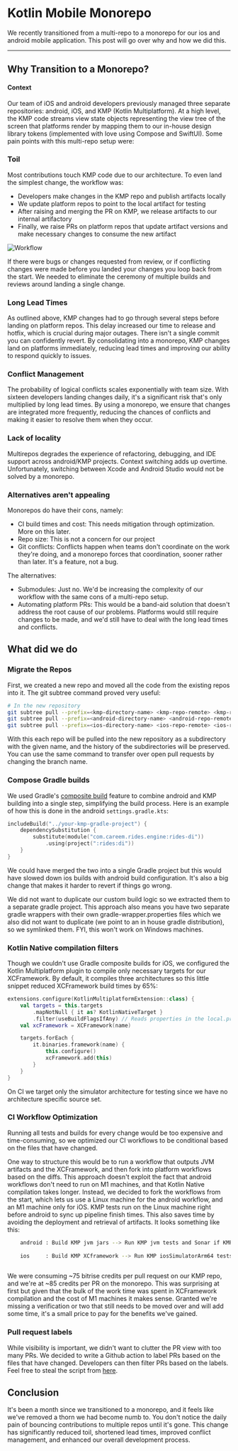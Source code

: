 # Kotlin Mobile Monorepo

We recently transitioned from a multi-repo to a monorepo for our ios and android mobile application. This post will go over why and how we did this.

------

## Why Transition to a Monorepo?

#### Context

Our team of iOS and android developers previously managed three separate repositories: android, iOS, and KMP (Kotlin Multiplatform). At a high level, the KMP code streams view state objects representing the view tree of the screen that platforms render by mapping them to our in-house design library tokens (implemented with love using Compose and SwiftUI). Some pain points with this multi-repo setup were:

### Toil

Most contributions touch KMP code due to our architecture. To even land the simplest change, the workflow was:

- Developers make changes in the KMP repo and publish artifacts locally
- We update platform repos to point to the local artifact for testing
- After raising and merging the PR on KMP, we release artifacts to our internal artifactory
- Finally, we raise PRs on platform repos that update artifact versions and make necessary changes to consume the new artifact

![Workflow](/assets/multirepo_workflow.png)

If there were bugs or changes requested from review, or if conflicting changes were made before you landed your changes you loop back from the start. We needed to eliminate the ceremony of multiple builds and reviews around landing a single change.

### Long Lead Times

As outlined above, KMP changes had to go through several steps before landing on platform repos. This delay increased our time to release and hotfix, which is crucial during major outages. There isn't a single commit you can confidently revert.
By consolidating into a monorepo, KMP changes land on platforms immediately, reducing lead times and improving our ability to respond quickly to issues.

### Conflict Management

The probability of logical conflicts scales exponentially with team size. With sixteen developers landing changes daily, it's a significant risk that's only multiplied by long lead times. By using a monorepo, we ensure that changes are integrated more frequently, reducing the chances of conflicts and making it easier to resolve them when they occur.

### Lack of locality

Multirepos degrades the experience of refactoring, debugging, and IDE support across android/KMP projects. Context switching adds up overtime. Unfortunately, switching between Xcode and Android Studio would not be solved by a monorepo.

### Alternatives aren't appealing

Monorepos do have their cons, namely:

- CI build times and cost: This needs mitigation through optimization. More on this later.
- Repo size: This is not a concern for our project
- Git conflicts: Conflicts happen when teams don't coordinate on the work they're doing, and a monorepo forces that coordination, sooner rather than later. It's a feature, not a bug.

The alternatives:

- Submodules: Just no. We'd be increasing the complexity of our workflow with the same cons of a multi-repo setup.
- Automating platform PRs: This would be a band-aid solution that doesn't address the root cause of our problems. Platforms would still require changes to be made, and we'd still have to deal with the long lead times and conflicts.

## What did we do

### Migrate the Repos

First, we created a new repo and moved all the code from the existing repos into it. The git subtree command proved very useful:

```bash
# In the new repository
git subtree pull --prefix=<kmp-directory-name> <kmp-repo-remote> <kmp-repo-main-branch>
git subtree pull --prefix=<android-directory-name> <android-repo-remote> <android-repo-main-branch>
git subtree pull --prefix=<ios-directory-name> <ios-repo-remote> <ios-repo-main-branch>
```

With this each repo will be pulled into the new repository as a subdirectory with the given name, and the history of the subdirectories will be preserved.
You can use the same command to transfer over open pull requests by changing the branch name.

### Compose Gradle builds

We used Gradle's [composite build](https://docs.gradle.org/current/userguide/composite_builds.html) feature to combine android and KMP building into a single step, simplifying the build process. Here is an example of how this is done in the android `settings.gradle.kts`:

```kotlin
includeBuild("../your-kmp-gradle-project") {
    dependencySubstitution {
        substitute(module("com.careem.rides.engine:rides-di"))
            .using(project(":rides:di"))
    }
}
```

We could have merged the two into a single Gradle project but this would have slowed down ios builds with android build configuration. It's also a big change that makes it harder to revert if things go wrong.

We did not want to duplicate our custom build logic so we extracted them to a separate gradle project. This approach also means you have two separate gradle wrappers with their own gradle-wrapper.properties files which we also did not want to duplicate (we point to an in house gradle distribution), so we symlinked them. FYI, this won't work on Windows machines.

### Kotlin Native compilation filters

Though we couldn't use Gradle composite builds for iOS, we configured the Kotlin Multiplatform plugin to compile only necessary targets for our XCFramework. By default, it compiles three architectures so this little snippet reduced XCFramework build times by 65%:

```kotlin
extensions.configure(KotlinMultiplatformExtension::class) {
    val targets = this.targets
        .mapNotNull { it as? KotlinNativeTarget }
        .filter(useBuildFlagsIfAny) // Reads properties in the local.properties file
    val xcFramework = XCFramework(name)

    targets.forEach {
        it.binaries.framework(name) {
            this.configure()
            xcFramework.add(this)
        }
    }
}
```

On CI we target only the simulator architecture for testing since we have no architecture specific source set.

### CI Workflow Optimization

Running all tests and builds for every change would be too expensive and time-consuming, so we optimized our CI workflows to be conditional based on the files that have changed.

One way to structure this would be to run a workflow that outputs JVM artifacts and the XCFramework, and then fork into platform workflows based on the diffs. This approach doesn't exploit the fact that android workflows don't need to run on M1 machines, and that Kotlin Native compilation takes longer.
Instead, we decided to fork the workflows from the start, which lets us use a Linux machine for the android workflow, and an M1 machine only for iOS. KMP tests run on the Linux machine right before android to sync up pipeline finish times. This also saves time by avoiding the deployment and retrieval of artifacts. It looks something like this:

```bash
    android : Build KMP jvm jars --> Run KMP jvm tests and Sonar if KMP files changed --> Build APK --> Run android tests --> Run lint and sonar if android files changed
    
    ios     : Build KMP XCframework --> Run KMP iosSimulatorArm64 tests if KMP files changed --> Build Swift package --> Run ios tests --> Run ios lint and sonar if ios files changed
    
```

We were consuming ~75 bitrise credits per pull request on our KMP repo, and we're at ~85 credits per PR on the monorepo. This was surprising at first but given that the bulk of the work time was spent in XCFramework compilation and the cost of M1 machines it makes sense.
Granted we're missing a verification or two that still needs to be moved over and will add some time, it's a small price to pay for the benefits we've gained.

### Pull request labels

While visibility is important, we didn't want to clutter the PR view with too many PRs. We decided to write a Github action to label PRs based on the files that have changed. Developers can then filter PRs based on the labels. Feel free to steal the script from [here](https://github.com/bnvinay92/pr-labeler/blob/main/.github/workflows/pr-labels.yml).

## Conclusion

It's been a month since we transitioned to a monorepo, and it feels like we've removed a thorn we had become numb to. You don't notice the daily pain of bouncing contributions to multiple repos until it's gone. This change has significantly reduced toil, shortened lead times, improved conflict management, and enhanced our overall development process.

